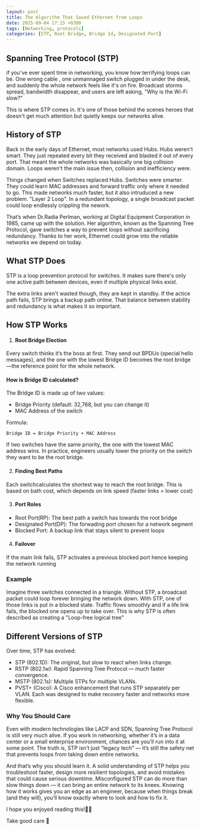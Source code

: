 ```yaml
---
layout: post
title: The Algorithm That Saved Ethernet from Loops
date: 2025-09-04 17:15 +0300
tags: [Networking, protocols]
categories: [STP, Root Bridge, Bridge Id, Designated Port]
---
```



## Spanning Tree Protocol (STP)

if you've ever spent time in networking, you know how terrifying loops can be. One wrong cable , one unmannaged switch plugged in under the desk, and suddenly the whole network feels like it's on fire. Broadcast storms spread, bandwidth disappear, and users are left asking, "Why is the Wi-Fi slow?"

This is where STP comes in. It's one of those behind the scenes heroes that doesn't get much attention but quietly keeps our networks alive.

## History of STP

Back in the early days of Ethernet, most networks used Hubs. Hubs weren't smart. They just repeated every bit they received and blasted it out of every port. That meant the whole networks was basically one big collision domain. Loops weren't the main issue then, collision and inefficiency were.

Things changed when Switches replaced Hubs. Switches were smarter. They could learn MAC addresses and forward traffic only where it needed to go. This made networks much faster, but it also intruduced a new problem. "Layer 2 Loop". In a redundant topology, a single broadcast packet could loop endlessly crippling the nework.

That’s when Dr.Radia Perlman, working at Digital Equipment Corporation in 1985, came up with the solution. Her algorithm, known as the Spanning Tree Protocol, gave switches a way to prevent loops without sacrificing redundancy. Thanks to her work, Ethernet could grow into the reliable networks we depend on today.

## What STP Does

STP is a loop prevention protocol for switches. It makes sure there's only one active path between devices, even if multiple physical links exist.

The extra links aren't wasted though, they are kept in standby. If the actice path fails, STP brings a backup path online. That balance between stability and redundancy is what makes it so important.

## How STP Works

1. #### Root Bridge Election
Every switch thinks it’s the boss at first. They send out BPDUs (special hello messages), and the one with the lowest Bridge ID becomes the root bridge—the reference point for the whole network.

#### How is Bridge ID calculated?
The Bridge ID is made up of two values:
* Bridge Priority (default: 32,768, but you can change it)
* MAC Address of the switch

Formula:
```note
Bridge ID = Bridge Priority + MAC Address
```
If two switches have the same priority, the one with the lowest MAC address wins. In practice, engineers usually lower the priority on the switch they want to be the root bridge.

2. #### Finding Best Paths
Each switchcalculates the shortest way to reach the root bridge. This is based on bath cost, which depends on link speed (faster links = lower cost)

3. #### Port Roles
 * Root Port(RP): The best path a switch has towards the root bridge
 * Designated Port(DP): The forwading port chosen for a network segment
 * Blocked Port: A backup link that stays silent to prevent loops

4. #### Failover
If the main link fails, STP activates a previous blocked port hence keeping the network running

### Example
Imagine three switches connected in a triangle. Without STP, a broadcast packet could loop forever bringing the network down. With STP, one of those links is put in a blocked state. Traffic flows smoothly and if a life link fails, the blocked one opens up to take over.
This is why STP is often described as creating a "Loop-free logical tree"

## Different Versions of STP

Over time, STP has evolved:
* STP (802.1D): The original, but slow to react when links change.
* RSTP (802.1w): Rapid Spanning Tree Protocol — much faster convergence.
* MSTP (802.1s): Multiple STPs for multiple VLANs.
* PVST+ (Cisco): A Cisco enhancement that runs STP separately per VLAN.
Each was designed to make recovery faster and networks more flexible.

### Why You Should Care
Even with modern technologies like LACP and SDN, Spanning Tree Protocol is still very much alive. If you work in networking, whether it’s in a data center or a small enterprise environment, chances are you’ll run into it at some point. The truth is, STP isn’t just “legacy tech” — it’s still the safety net that prevents loops from taking down entire networks.

And that’s why you should learn it. A solid understanding of STP helps you troubleshoot faster, design more resilient topologies, and avoid mistakes that could cause serious downtime. Misconfigured STP can do more than slow things down — it can bring an entire network to its knees. Knowing how it works gives you an edge as an engineer, because when things break (and they will), you’ll know exactly where to look and how to fix it.

I hope you enjoyed reading this!📖✨

Take good care 🤝